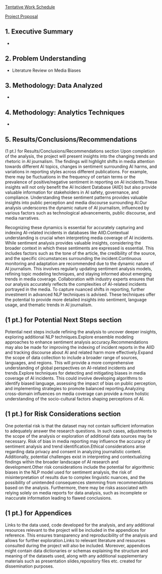 [Tentative Work Schedule](https://docs.google.com/spreadsheets/d/1wKuUxDjGla84A0PknrEduSr4THQX8Uk1tx9OrzWIkRs/edit?usp=sharing)

[Project Proposal]()
## 1. Executive Summary
* 

## 2. Problem Understanding
* Literature Review on Media Biases

## 3. Methodology: Data Analyzed
* 

## 4. Methodology: Analytics Techniques
* 



## 5. Results/Conclusions/Recommendations

(1 pt.) for Results/Conclusions/Recommendations section 
Upon completion of the analysis, the project will present insights into the changing trends and rhetoric in AI journalism. The findings will highlight shifts in media attention towards different AI topics, changes in sentiment surrounding AI harms, and variations in reporting styles across different publications. For example, there may be fluctuations in the frequency of certain terms or the prevalence of positive/negative sentiment in reporting on AI incidents.These insights will not only benefit the AI Incident Database (AIID) but also provide valuable information for stakeholders in AI safety, governance, and compliance. Understanding these sentiment patterns provides valuable insights into public perception and media discourse surrounding AI.Our analysis underscores the dynamic nature of AI journalism, influenced by various factors such as technological advancements, public discourse, and media narratives.

Recognizing these dynamics is essential for accurately capturing and indexing AI-related incidents in databases like AIID.Contextual understanding is crucial when interpreting media coverage of AI incidents. While sentiment analysis provides valuable insights, considering the broader context in which these sentiments are expressed is essential. This includes factors such as the tone of the article, the credibility of the source, and the specific circumstances surrounding the incident.Continuous monitoring and adaptation are recommended due to the dynamic nature of AI journalism. This involves regularly updating sentiment analysis models, refining topic modeling techniques, and staying informed about emerging trends in media coverage. Collaboration with industry experts ensures that our analysis accurately reflects the complexities of AI-related incidents portrayed in the media. To capture nuanced shifts in reporting, further investment in advanced NLP techniques is advised. These techniques offer the potential to provide more detailed insights into sentiment, language usage, and thematic trends in AI journalism.


## (1 pt.) for Potential Next Steps section 
Potential next steps include refining the analysis to uncover deeper insights, exploring additional NLP techniques.Explore ensemble modeling approaches to enhance sentiment analysis accuracy.Recommendations may also be made for improving the indexing of incident reports in the AIID and tracking discourse about AI and related harm more effectively.Expand the scope of data collection to include a broader range of sources, languages, and regions. This will provide a more comprehensive understanding of global perspectives on AI-related incidents and trends.Explore techniques for detecting and mitigating biases in media coverage of AI incidents. This could involve developing algorithms to identify biased language, assessing the impact of bias on public perception, and implementing strategies to promote balanced reporting.Analyzing cross-domain influences on media coverage can provide a more holistic understanding of the socio-cultural factors shaping perceptions of AI.


## (1 pt.) for Risk Considerations section
One potential risk is that the dataset may not contain sufficient information to adequately answer the research questions. In such cases, adjustments to the scope of the analysis or exploration of additional data sources may be necessary. Risk of bias in media reporting may influence the accuracy of sentiment analysis and trend identification.Ethical considerations arise regarding data privacy and consent in analyzing journalistic content. Additionally, potential challenges exist in interpreting and contextualizing findings within the broader landscape of AI research and development.Other risk considerations include the potential for algorithmic biases in the NLP model used for sentiment analysis, the risk of misinterpretation of results due to complex linguistic nuances, and the possibility of unintended consequences stemming from recommendations based on the analysis. Furthermore, there may be risks associated with relying solely on media reports for data analysis, such as incomplete or inaccurate information leading to flawed conclusions. 


## (1 pt.) for Appendices
Links to the data used, code developed for the analysis, and any additional resources relevant to the project will be included in the appendices for reference. This ensures transparency and reproducibility of the analysis and allows for further exploration.Links to relevant literature and resources consulted during the project will also be included. Moreover, appendices might contain data dictionaries or schemas explaining the structure and meaning of the datasets used, along with any additional supplementary materials such as presentation slides,repository files etc. created for dissemination purposes.


